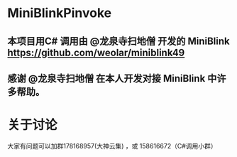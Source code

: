 # MiniBlinkPinvoke
## 本项目用C#  调用由 @龙泉寺扫地僧 开发的 MiniBlink https://github.com/weolar/miniblink49 
## 感谢 @龙泉寺扫地僧 在本人开发对接 MiniBlink 中许多帮助。

# 关于讨论
大家有问题可以加群178168957(大神云集) ，或 158616672（C#调用小群）

